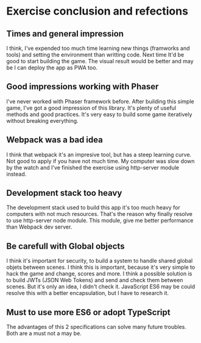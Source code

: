 
# Exercise conclusion and refections

## Times and general impression

I think, I've expended too much time learning new things (framworks and tools) and setting the environment than writting code. Next time It'd be good to start building the game. The visual result would be better and may be I can deploy the app as PWA too.

## Good impressions working with Phaser

I've never worked with Phaser framework before. After building this simple game, I've got a good impression of this library. It's plenty of useful methods and good practices. It's very easy to build some game iteratively without breaking everything. 

## Webpack was a bad idea

I think that webpack it's an impresive tool, but has a steep learning curve. Not good to apply if you have not much time. My computer was slow down by the watch and I've finished the exercise using http-server module instead.

## Development stack too heavy

The development stack used to build this app it's too much heavy for computers with not much resources. That's the reason why finally resolve to use http-server node module. This module, give me better performance than Webpack dev server.

## Be carefull with Global objects

I think it's important for security, to build a system to handle shared global objets between scenes. I think this is important, because it's very simple to hack the game and change, scores and more. I think a possible solution is to build JWTs (JSON Web Tokens) and send and check them between scenes. But it's only an idea, I didn't check it. 
JavaScript ES6 may be could resolve this with a better encapsulation, but I have to research it. 

## Must to use more ES6 or adopt TypeScript

The advantages of this 2 specifications can solve many future troubles. Both are a must not a may be. 
